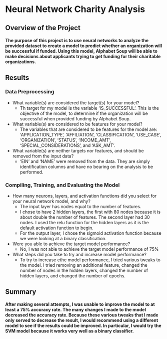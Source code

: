 # Neural Network Charity Analysis 

## Overview of the Project
#### The purpose of this project is to use neural networks to analyze the provided dataset to create a model to predict whether an organization will be successful if funded. Using this model, Alphabet Soup will be able to make decisions about applicants trying to get funding for their charitable organizations.
 
## Results
### Data Preprocessing
* What variable(s) are considered the target(s) for your model?
	* Th target for my model is the variable ‘IS_SUCCESSFUL’.  This is the objective of the model, to determine if the organization will be successful when provided funding by Alphabet Soup.
* What variable(s) are considered to be features for your model?
	* The variables that are considered to be features for the model are: ‘APPLICATION_TYPE’, ‘AFFILIATION’, ‘CLASSIFICATION’, ‘USE_CASE’, ‘ORGANIZATION’, ‘STATUS’, ‘INCOME_AMT’,  ‘SPECIAL_CONSIDERATIONS’, and ‘ASK_AMT’.
* What variable(s) are neither targets nor features, and should be removed from the input data?
	* ‘EIN’ and ‘NAME’ were removed from the data.  They are simply identification columns and have no bearing on the analysis to be performed.

### Compiling, Training, and Evaluating the Model
* How many neurons, layers, and activation functions did you select for your neural network model, and why?
	* The input layer has nodes equal to the number of features.
	* I chose to have 2 hidden layers, the first with 80 nodes because it is about double the number of features.  The second layer had 30 nodes. I used the relu function for the hidden layers as it is the default activation function to begin.
	* For the output layer, I chose the sigmoid activation function because we were looking at a binary classification.
* Were you able to achieve the target model performance?
	* No, I was not able to achieve the target model performance of 75%
* What steps did you take to try and increase model performance?
	* To try to increase ethe model performance, I tried various tweaks to the model.  I tried removing an additional feature, changed the number of nodes in the hidden layers, changed the number of hidden layers, and changed the number of epochs.
	
## Summary 
#### After making several attempts, I was unable to improve the model to at least a 75% accuracy rate. The many changes I made to the model decreased the accuracy rate.  Because these various tweaks that I made only served to decrease the result, I would recommend using a different model to see if the results could be improved.  In particular, I would try the SVM model because it works very well as a binary classifier.
